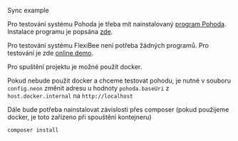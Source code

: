 Sync example

Pro testování systému Pohoda je třeba mít nainstalovaný 
[program Pohoda](https://www.stormware.cz/pohoda/start/).
Instalace programu je popsána [zde](https://www.stormware.cz/prirucka-pohoda-online/Uvod/Instalace/).

Pro testování systému FlexiBee není potřeba žádných programů. Pro testování je zde
[online demo](https://demo.flexibee.eu).

Pro spuštění projektu je možné použít docker.

Pokud nebude použit docker a chceme testovat pohodu, je nutné v souboru `config.neon`
změnit adresu u hodnoty `pohoda.baseUri` z `host.docker.internal` na `http://localhost`

Dále bude potřeba nainstalovat závislosti přes composer (pokud použijeme docker, je toto zařízeno při
spouštění kontejneru)
    
    composer install

